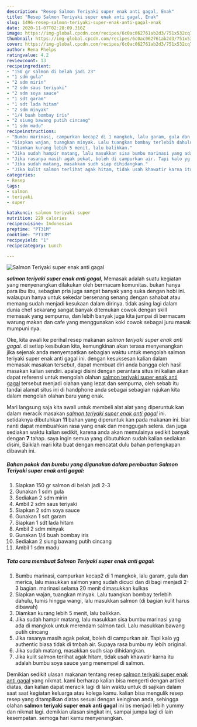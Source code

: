```yaml
---
description: "Resep Salmon Teriyaki super enak anti gagal, Enak"
title: "Resep Salmon Teriyaki super enak anti gagal, Enak"
slug: 1496-resep-salmon-teriyaki-super-enak-anti-gagal-enak
date: 2020-11-07T02:28:09.316Z
image: https://img-global.cpcdn.com/recipes/6c0ac062761ab2d3/751x532cq70/salmon-teriyaki-super-enak-anti-gagal-foto-resep-utama.jpg
thumbnail: https://img-global.cpcdn.com/recipes/6c0ac062761ab2d3/751x532cq70/salmon-teriyaki-super-enak-anti-gagal-foto-resep-utama.jpg
cover: https://img-global.cpcdn.com/recipes/6c0ac062761ab2d3/751x532cq70/salmon-teriyaki-super-enak-anti-gagal-foto-resep-utama.jpg
author: Rena Phelps
ratingvalue: 4.2
reviewcount: 13
recipeingredient:
- "150 gr salmon di belah jadi 23"
- "1 sdm gula"
- "2 sdm mirin"
- "2 sdm saus teriyaki"
- "2 sdm soya sauce"
- "1 sdt garam"
- "1 sdt lada hitam"
- "2 sdm minyak"
- "1/4 buah bombay iris"
- "2 siung bawang putih cincang"
- "1 sdm madu"
recipeinstructions:
- "Bumbu marinasi, campurkan kecap2 di 1 mangkok, lalu garam, gula dan merica, lalu masukkan salmon yang sudah dicuci dan di bagi menjadi 2-3 bagian. marinasi selama 20 menit dimasukkan kulkas"
- "Siapkan wajan, tuangkan minyak. Lalu tuangkan bombay terlebih dahulu, tumis hingga wangi, lalu masukkan salmon (di bagian kulit harus dibawah)"
- "Diamkan kurang lebih 5 menit, lalu balikkan."
- "Jika sudah hampir matang, lalu masukkan sisa bumbu marinasi yang ada di mangkok untuk merendam salmon tadi. Lalu masukkan bawang putih cincang"
- "Jika rasanya masih agak pekat, boleh di campurkan air. Tapi kalo yg authentic biasa tidak di tmbah air. Supaya rasa bumbu ny lebih original."
- "Jika sudah matang, masakkan sudh siap dihidangkan."
- "Jika kulit salmon terlihat agak hitam, tidak usah khawatir karna itu adalah bumbu soya sauce yang menempel di salmon."
categories:
- Resep
tags:
- salmon
- teriyaki
- super

katakunci: salmon teriyaki super 
nutrition: 229 calories
recipecuisine: Indonesian
preptime: "PT31M"
cooktime: "PT33M"
recipeyield: "1"
recipecategory: Lunch

---
```



![Salmon Teriyaki super enak anti gagal](https://img-global.cpcdn.com/recipes/6c0ac062761ab2d3/751x532cq70/salmon-teriyaki-super-enak-anti-gagal-foto-resep-utama.jpg)

<b><i>salmon teriyaki super enak anti gagal</i></b>, Memasak adalah suatu kegiatan yang menyenangkan dilakukan oleh bermacam komunitas. bukan hanya para ibu ibu, sebagian pria juga sangat banyak yang suka dengan hobi ini. walaupun hanya untuk sekedar bersenang senang dengan sahabat atau memang sudah menjadi kesukaan dalam dirinya. tidak asing lagi dalam dunia chef sekarang sangat banyak ditemukan cowok dengan skill memasak yang sempurna, dan lebih banyak juga kita jumpai di bermacam warung makan dan cafe yang menggunakan koki cowok sebagai juru masak mumpuni nya.



Oke, kita awali ke perihal resep makanan <i>salmon teriyaki super enak anti gagal</i>. di setiap kesibukan kita, kemungkinan akan terasa menyenangkan jika sejenak anda menyempatkan sebagian waktu untuk mengolah salmon teriyaki super enak anti gagal ini. dengan kesuksesan kalian dalam memasak masakan tersebut, dapat membuat diri anda bangga oleh hasil masakan kalian sendiri. apalagi disini dengan perantara situs ini kalian akan dapat referensi untuk mengolah olahan <u>salmon teriyaki super enak anti gagal</u> tersebut menjadi olahan yang lezat dan sempurna, oleh sebab itu tandai alamat situs ini di handphone anda sebagai sebagian rujukan kita dalam mengolah olahan baru yang enak.


Mari langsung saja kita awali untuk membeli alat alat yang diperuntuk kan dalam meracik masakan <u><i>salmon teriyaki super enak anti gagal</i></u> ini. setidaknya dibutuhkan <b>11</b> bahan yang diperuntuk kan pada makanan ini. biar nanti dapat membuahkan rasa yang enak dan menggugah selera. dan juga sediakan waktu kalian sedikit, karena anda akan memulainya sedikit banyak dengan <b>7</b> tahap. saya ingin semua yang dibutuhkan sudah kalian sediakan disini, Baiklah mari kita buat dengan mencatat dulu bahan perlengkapan dibawah ini.

<!--inarticleads1-->

##### Bahan pokok dan bumbu yang digunakan dalam pembuatan Salmon Teriyaki super enak anti gagal:

1. Siapkan 150 gr salmon di belah jadi 2-3
1. Gunakan 1 sdm gula
1. Sediakan 2 sdm mirin
1. Ambil 2 sdm saus teriyaki
1. Siapkan 2 sdm soya sauce
1. Gunakan 1 sdt garam
1. Siapkan 1 sdt lada hitam
1. Ambil 2 sdm minyak
1. Gunakan 1/4 buah bombay iris
1. Sediakan 2 siung bawang putih cincang
1. Ambil 1 sdm madu




<!--inarticleads2-->

##### Tata cara membuat Salmon Teriyaki super enak anti gagal:

1. Bumbu marinasi, campurkan kecap2 di 1 mangkok, lalu garam, gula dan merica, lalu masukkan salmon yang sudah dicuci dan di bagi menjadi 2-3 bagian. marinasi selama 20 menit dimasukkan kulkas
1. Siapkan wajan, tuangkan minyak. Lalu tuangkan bombay terlebih dahulu, tumis hingga wangi, lalu masukkan salmon (di bagian kulit harus dibawah)
1. Diamkan kurang lebih 5 menit, lalu balikkan.
1. Jika sudah hampir matang, lalu masukkan sisa bumbu marinasi yang ada di mangkok untuk merendam salmon tadi. Lalu masukkan bawang putih cincang
1. Jika rasanya masih agak pekat, boleh di campurkan air. Tapi kalo yg authentic biasa tidak di tmbah air. Supaya rasa bumbu ny lebih original.
1. Jika sudah matang, masakkan sudh siap dihidangkan.
1. Jika kulit salmon terlihat agak hitam, tidak usah khawatir karna itu adalah bumbu soya sauce yang menempel di salmon.




Demikian sedikit ulasan makanan tentang resep <u>salmon teriyaki super enak anti gagal</u> yang nikmat. kami berharap kalian bisa mengerti dengan artikel diatas, dan kalian dapat meracik lagi di lain waktu untuk di sajikan dalam saat saat kegiatan keluarga atau kolega kamu. kalian bisa mengulik resep resep yang ditampilkan diatas sesuai dengan keinginan anda, sehingga olahan <b>salmon teriyaki super enak anti gagal</b> ini bs menjadi lebih yummy dan nikmat lagi. demikian ulasan singkat ini, sampai jumpa lagi di lain kesempatan. semoga hari kamu menyenangkan.
